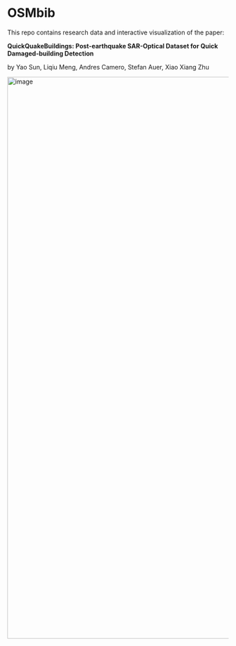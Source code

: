 # OSMbib

This repo contains research data and interactive visualization of the paper: 

__QuickQuakeBuildings: Post-earthquake SAR-Optical Dataset for Quick Damaged-building Detection__

by Yao Sun, Liqiu Meng, Andres Camero, Stefan Auer, Xiao Xiang Zhu


<img width="1280" alt="image" src="https://github.com/user-attachments/assets/317d612f-38c6-46ef-890b-fc4df0081b86">

